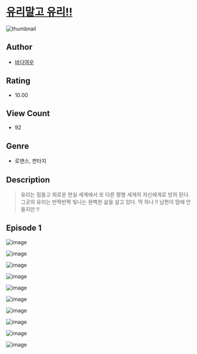 # [유리말고 유리!!](https://comic.naver.com/challenge/list?titleId=810104)
![thumbnail](https://image-comic.pstatic.net/user_contents_data/challenge_comic/2023/05/24/360007/upload_7292796951301730872_480x623.jpeg)

## Author
- [바다여우](https://comic.naver.com/artistTitle?id=360007)

## Rating
- 10.00

## View Count
- 92

## Genre
- 로맨스, 판타지

## Description
> 유리는 힘들고 외로운 현실 세계에서 또 다른 평행 세계의 자신에게로 빙의 된다. 그곳의 유리는 반짝반짝 빛나는 완벽한 삶을 살고 있다. 딱 하나 !! 남편이 맘에 안 들지만 !!


## Episode 1
![image](https://image-comic.pstatic.net/user_contents_data/challenge_comic/2023/05/23/360007/upload_4062920182525552176.jpeg)

![image](https://image-comic.pstatic.net/user_contents_data/challenge_comic/2023/05/23/360007/upload_3474353631093089379.jpeg)

![image](https://image-comic.pstatic.net/user_contents_data/challenge_comic/2023/05/23/360007/upload_4050256029088245041.jpeg)

![image](https://image-comic.pstatic.net/user_contents_data/challenge_comic/2023/05/23/360007/upload_7076624396787791203.jpeg)

![image](https://image-comic.pstatic.net/user_contents_data/challenge_comic/2023/05/23/360007/upload_3689354522703116596.jpeg)

![image](https://image-comic.pstatic.net/user_contents_data/challenge_comic/2023/05/23/360007/upload_3689345503288910901.jpeg)

![image](https://image-comic.pstatic.net/user_contents_data/challenge_comic/2023/05/23/360007/upload_7305176374173721701.jpeg)

![image](https://image-comic.pstatic.net/user_contents_data/challenge_comic/2023/05/23/360007/upload_3487527979484068148.jpeg)

![image](https://image-comic.pstatic.net/user_contents_data/challenge_comic/2023/05/23/360007/upload_7077744588763456055.jpeg)

![image](https://image-comic.pstatic.net/user_contents_data/challenge_comic/2023/05/23/360007/upload_7003768351247394405.jpeg)
